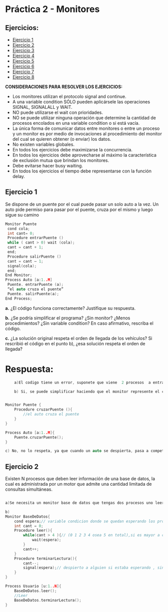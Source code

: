 # Práctica 2 - Monitores

## Ejercicios:

- [Ejercicio 1](#ejercicio-1)
- [Ejercicio 2](#ejercicio-2)
- [Ejercicio 3](#ejercicio-3)
- [Ejercicio 4](#ejercicio-4)
- [Ejercicio 5](#ejercicio-5)
- [Ejercicio 6](#ejercicio-6)
- [Ejercicio 7](#ejercicio-7)
- [Ejercicio 8](#ejercicio-8)

**CONSIDERACIONES PARA RESOLVER LOS EJERCICIOS:**

- Los monitores utilizan el protocolo signal and continue.
- A una variable condition SÓLO pueden aplicársele las operaciones SIGNAL, SIGNALALL y WAIT.
- NO puede utilizarse el wait con prioridades.
- NO se puede utilizar ninguna operación que determine la cantidad de procesos encolados en una variable condition o si está vacía.
- La única forma de comunicar datos entre monitores o entre un proceso y un monitor es por medio de invocaciones al procedimiento del monitor del cual se quieren obtener (o enviar) los datos.
- No existen variables globales.
- En todos los ejercicios debe maximizarse la concurrencia.
- En todos los ejercicios debe aprovecharse al máximo la característica de exclusión mutua que brindan los monitores.
- Debe evitarse hacer busy waiting.
- En todos los ejercicios el tiempo debe representarse con la función delay.

## Ejercicio 1

Se dispone de un puente por el cual puede pasar un solo auto a la vez. Un auto pide permiso para pasar por el puente, cruza por el mismo y luego sigue su camino

```cpp
Monitor Puente
 cond cola;
 int cant= 0;
 Procedure entrarPuente ()
 while ( cant > 0) wait (cola);
 cant = cant + 1;
 end;
 Procedure salirPuente ()
 cant = cant – 1;
 signal(cola);
 end;
End Monitor;
Process Auto [a:1..M]
 Puente. entrarPuente (a);
 “el auto cruza el puente”
 Puente. salirPuente(a);
End Process;
```

**a.** ¿El código funciona correctamente? Justifique su respuesta.

**b.** ¿Se podría simplificar el programa? ¿Sin monitor? ¿Menos procedimientos? ¿Sin variable condition? En caso afirmativo, rescriba el código.

**c.** ¿La solución original respeta el orden de llegada de los vehículos? Si rescribió el código en el punto b), ¿esa solución respeta el orden de llegada?

# Respuesta:

```c
    a)El codigo tiene un error, suponete que viene  2 procesos  a entrarPuente(); uno de los dos va a encontrar a cant en 0 y va a pasar y el otro se va a quedar dormido en el wait cola , el proceso 1 cruza el puente y sale, dejando a cant en 0 y avisandole al que estaba en la cola q ya puede pasar, pero que pasaria si antes de que el que estaba en la cola se de cuenta q puede pasar llega otro proceso? va a encontrar a cant en 0 y NO se va a dormir va a pasar y va a empezar a cruzar el puente, y ponele que en ese momento justo el que estaba en wait se despierta ? va a pasar a cruzar el puente , y van a estar los dos cruzando.

    b) Si, se puede simplificar haciendo que el monitor represente el cruce del puente. Esto se debe a que solo se necesita exclusion mutua y esto de por si lo proveen los monitores.


Monitor Puente {
    Procedure cruzarPuente (){
        //el auto cruza el puente
    }
}

Process Auto [a:1..M]{
    Puente.cruzarPuente();
}

c) No, no lo respeta, ya que cuando un auto se despierta, pasa a competir con el resto de autos para pasar al puente. La b. tampoco lo respeta ya que todos los autos van a competir por el uso del monitor.

```

## Ejercicio 2

Existen N procesos que deben leer información de una base de datos, la cual es administrada por un motor que admite una cantidad limitada de consultas simultáneas.

```c

a)Se necesita un monitor base de datos que tengas dos procesos uno leer y otro terminar y un process de 1..n de Usuario

b)
Monitor BaseDeDatos{
    cond espera;// variable condicion donde se quedan esperando los procesos
    int cant = 0;
    Procedure leer(){
        while(cant > 4 ){// (0 1 2 3 4 osea 5 en total),si es mayor a cuatro quiere decir que es el 6 usuario, septimo o asi siguiendo.
            wait(espera);
        }
        cant++;
    }
    Procedure terminarLectura(){
        cant--;
        signal(espera);// despierto a alguien si estaba esperando , sino hay nadie no pasa nada
    }
}

Process Usuario [u:1..N]{
    BaseDeDatos.leer();
    //Leer
    BaseDeDatos.terminarLectura();
}
```

```

```
